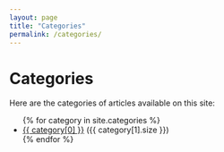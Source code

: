 ```yaml
---
layout: page
title: "Categories"
permalink: /categories/
---
```


<h1 class="categories-title">Categories</h1>

<p class="categories-intro">Here are the categories of articles available on this site:</p>

<ul class="categories-list">
  {% for category in site.categories %}
    <li class="category-item">
      <a href="{{ site.baseurl }}/categories/{{ category[0] | slugify }}/" class="category-link">{{ category[0] }}</a> 
      <span class="category-count">({{ category[1].size }})</span>
    </li>
  {% endfor %}
</ul>
